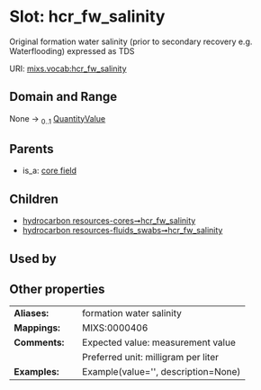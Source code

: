 
# Slot: hcr_fw_salinity


Original formation water salinity (prior to secondary recovery e.g. Waterflooding) expressed as TDS

URI: [mixs.vocab:hcr_fw_salinity](https://w3id.org/mixs/vocab/hcr_fw_salinity)


## Domain and Range

None &#8594;  <sub>0..1</sub> [QuantityValue](QuantityValue.md)

## Parents

 *  is_a: [core field](core_field.md)

## Children

 *  [hydrocarbon resources-cores➞hcr_fw_salinity](hydrocarbon_resources_cores_hcr_fw_salinity.md)
 *  [hydrocarbon resources-fluids_swabs➞hcr_fw_salinity](hydrocarbon_resources_fluids_swabs_hcr_fw_salinity.md)

## Used by


## Other properties

|  |  |  |
| --- | --- | --- |
| **Aliases:** | | formation water salinity |
| **Mappings:** | | MIXS:0000406 |
| **Comments:** | | Expected value: measurement value |
|  | | Preferred unit: milligram per liter |
| **Examples:** | | Example(value='', description=None) |

